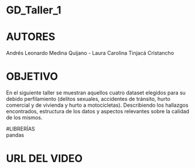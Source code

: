 # GD_Taller_1


# AUTORES  
Andrés Leonardo Medina Quijano - Laura Carolina Tinjacá Cristancho


# OBJETIVO  
En el siguiente taller se muestran aquellos cuatro dataset elegidos para su debido perfilamiento (delitos sexuales, accidentes de tránsito, hurto comercial y de vivienda y hurto a motocicletas). Describiendo los hallazgos encontrados, estructura de los datos y aspectos relevantes sobre la calidad de los mismos.


#LIBRERÍAS  
pandas

# URL DEL VIDEO
